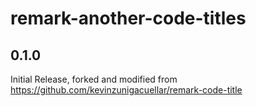 # remark-another-code-titles

## 0.1.0

Initial Release, forked and modified from https://github.com/kevinzunigacuellar/remark-code-title